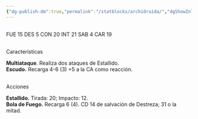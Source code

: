 ```yaml
---
{"dg-publish-dm":true,"permalink":"/statblocks/archidruida/","dgShowInlineTitle":"true"}
---
```


<p><span><span style="display:none"> AC:<span id="ac"><strong>14</strong></span> | HP: <span id="hp">104</span> | IN: <span id="in">2</span></span></span></p><p><span><div data-callout-metadata="" data-callout-fold="" data-callout="example" class="callout node-insert-event"><div class="callout-title" dir="auto"><div class="callout-icon"><svg width="16" height="16"></svg></div><div class="callout-title-inner">FUE <span class="dice-roller no-icon" aria-label-position="top" data-dice="d20+-1" aria-label="d20+-1
[16]+-1"><span class="dice-roller-result">15</span></span> DES <span class="dice-roller no-icon" aria-label-position="top" data-dice="d20+2" aria-label="d20+2
[3]+2"><span class="dice-roller-result">5</span></span> CON <span class="dice-roller no-icon is-max" aria-label-position="top" data-dice="d20+0" aria-label="d20+0
[20]+0"><span class="dice-roller-result">20</span></span> INT <span class="dice-roller no-icon" aria-label-position="top" data-dice="d20+3" aria-label="d20+3
[18]+3"><span class="dice-roller-result">21</span></span> SAB <span class="dice-roller no-icon" aria-label-position="top" data-dice="d20+1" aria-label="d20+1
[3]+1"><span class="dice-roller-result">4</span></span> CAR <span class="dice-roller no-icon" aria-label-position="top" data-dice="d20+0" aria-label="d20+0
[19]+0"><span class="dice-roller-result">19</span></span></div></div></div></span></p><p><span><div data-callout-metadata="" data-callout-fold="" data-callout="tip" class="callout node-insert-event"><div class="callout-title" dir="auto"><div class="callout-icon"><svg width="16" height="16"></svg></div><div class="callout-title-inner">Características</div></div><div class="callout-content">
<p dir="auto"><strong>Multiataque</strong>. Realiza dos ataques de Estallido.<br>
<strong>Escudo.</strong> Recarga 4-6 (<span class="dice-roller no-icon" aria-label-position="top" data-dice="d6" aria-label="d6
[3]"><span class="dice-roller-result">3</span></span>) +5 a la CA como reacción.</p>
</div></div></span></p><p><span><div data-callout-metadata="" data-callout-fold="" data-callout="danger" class="callout node-insert-event"><div class="callout-title" dir="auto"><div class="callout-icon"><svg width="16" height="16"></svg></div><div class="callout-title-inner">Acciones</div></div><div class="callout-content">
<p dir="auto"><strong>Estallido.</strong> Tirada: <span class="dice-roller no-icon" aria-label-position="top" data-dice="d20+6" aria-label="d20+6
[14]+6"><span class="dice-roller-result">20</span></span>; Impacto: <span class="dice-roller no-icon" aria-label-position="top" data-dice="3d8+3" aria-label="3d8+3
[1, 6, 2]+3"><span class="dice-roller-result">12</span></span>.<br>
<strong>Bola de Fuego.</strong> Recarga 6 (<span class="dice-roller no-icon" aria-label-position="top" data-dice="d6" aria-label="d6
[4]"><span class="dice-roller-result">4</span></span>). CD 14 de salvación de Destreza; <span class="dice-roller no-icon" aria-label-position="top" data-dice="8d6" aria-label="8d6
[4, 6, 3, 1, 2, 4, 6, 5]"><span class="dice-roller-result">31</span></span> o la mitad.</p>
</div></div></span></p>
